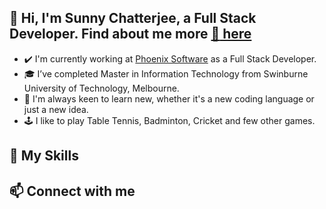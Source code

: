 ## 👋 Hi, I'm Sunny Chatterjee, a Full Stack Developer. Find about me more [:link: here](https://www.soumyakchatterjee.me/)

- :heavy_check_mark: I'm currently working at [Phoenix Software](https://phoenixsoftware.io/) as a Full Stack Developer.
- :mortar_board: I’ve completed Master in Information Technology from Swinburne University of Technology, Melbourne.
- :bookmark_tabs:	 I'm always keen to learn new, whether it's a new coding language or just a new idea.
- :joystick: I like to play Table Tennis, Badminton, Cricket and few other games.

## :muscle: My Skills


## 📫 Connect with me

<!---
sunny7destino/sunny7destino is a ✨ special ✨ repository because its `README.md` (this file) appears on your GitHub profile.
You can click the Preview link to take a look at your changes.
--->
